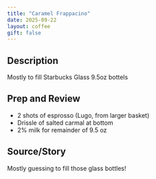 ```yaml
---
title: "Caramel Frappacino"
date: 2025-09-22
layout: coffee
gift: false
---
```


## Description

Mostly to fill Starbucks Glass 9.5oz bottels

## Prep and Review

- 2 shots of esprosso (Lugo, from larger basket)
- Drissle of salted carmal at bottom
- 2% milk for remainder of 9.5 oz

## Source/Story

Mostly guessing to fill those glass bottles!